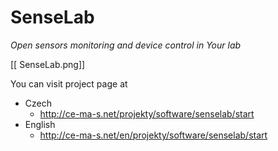 SenseLab
========
*Open sensors monitoring and device control in Your lab*

[[ SenseLab.png]]

You can visit project page at
  - Czech
    - http://ce-ma-s.net/projekty/software/senselab/start
  - English
    - http://ce-ma-s.net/en/projekty/software/senselab/start

